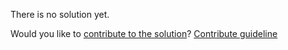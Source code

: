 
There is no solution yet.

Would you like to [contribute to the solution](https://github.com/BFEdev/BFE.dev-solutions/blob/main/react/usepreviousnonnull_en.md)? [Contribute guideline](https://github.com/BFEdev/BFE.dev-solutions#how-to-contribute)
